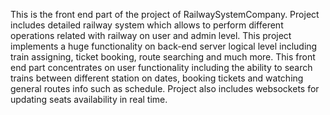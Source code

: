 This is the front end part of the project of RailwaySystemCompany. 
Project includes detailed railway system which allows to perform different operations related with 
railway on user and admin level. This project implements a huge functionality on back-end server logical level
including train assigning, ticket booking, route searching and much more.
This front end part concentrates on user functionality including 
the ability to search trains between different station on dates, booking tickets and watching
general routes info such as schedule. 
Project also includes websockets for updating seats availability in real time.
